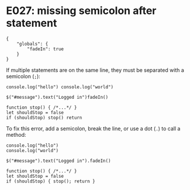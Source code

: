 # E027: missing semicolon after statement

```config-for-examples
{
    "globals": {
        "fadeIn": true
    }
}
```

If multiple statements are on the same line, they must be separated with a
semicolon (`;`):

    console.log("hello") console.log("world")

    $("#message").text("Logged in")fadeIn()

    function stop() { /*...*/ }
    let shouldStop = false
    if (shouldStop) stop() return

To fix this error, add a semicolon, break the line, or use a dot (`.`) to call a
method:

    console.log("hello")
    console.log("world")

    $("#message").text("Logged in").fadeIn()

    function stop() { /*...*/ }
    let shouldStop = false
    if (shouldStop) { stop(); return }
